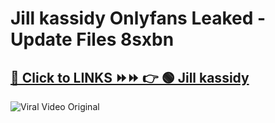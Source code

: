 
 # Jill kassidy Onlyfans Leaked - Update Files 8sxbn

## <h2><a href="https://clipsfans.com/Jill_kassidy&ref=git">🔗 Click to LINKS ⏩⏩ 👉 🟢 Jill kassidy </a></h2>

<a href="https://clipsfans.com/Jill_kassidy&ref=git" rel="nofollow" data-target="animated-image.originalLink"><img src="https://i.ibb.co.com/xMMVF88/686577567.gif" alt="Viral Video Original" style="max-width: 100%; display: inline-block;" data-target="animated-image.originalImage"></a>

